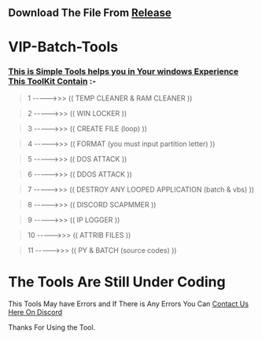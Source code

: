 ## Download The File From [Release](https://github.com/VIP-MrSlack/VIP-Windows-tools/releases)

# VIP-Batch-Tools

### [This is Simple Tools helps you in Your windows Experience This ToolKit Contain](https://discord.gg/3svxC3UyGS) :-
> 1 ----->>>   ((  TEMP CLEANER & RAM CLEANER  ))

> 2 ----->>>   ((  WIN LOCKER  ))

> 3 ----->>>   ((  CREATE FILE (loop)  ))

> 4 ----->>>   ((  FORMAT (you must input partition letter)  ))

> 5 ----->>>   ((  DOS ATTACK  ))

> 6 ----->>>   ((  DDOS ATTACK  ))

> 7 ----->>>   ((  DESTROY ANY LOOPED APPLICATION (batch & vbs)  ))


> 8 ----->>>   ((  DISCORD SCAPMMER  ))

> 9 ----->>>   ((  IP LOGGER  ))

> 10 ----->>>   ((  ATTRIB FILES  ))

> 11 ----->>>   ((  PY & BATCH (source codes)  ))


# The Tools Are Still Under Coding

This Tools May have Errors and If There is Any Errors You Can [Contact Us Here On Discord](https://discord.gg/3svxC3UyGS)

Thanks For  Using the Tool.
